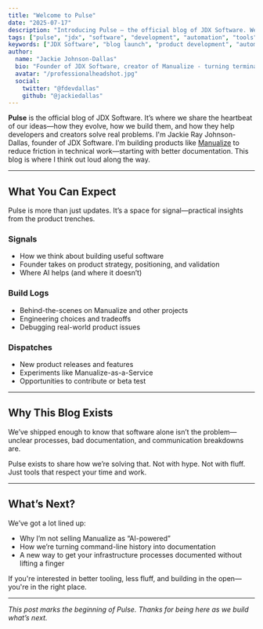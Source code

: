 ```yaml
---
title: "Welcome to Pulse"
date: "2025-07-17"
description: "Introducing Pulse — the official blog of JDX Software. We'll share product insights, lessons learned, and behind-the-scenes updates as we build better tools for real-world creators and developers."
tags: ["pulse", "jdx", "software", "development", "automation", "tools", "announcement"]
keywords: ["JDX Software", "blog launch", "product development", "automation", "developer tools", "founder blog"]
author:
  name: "Jackie Johnson-Dallas"
  bio: "Founder of JDX Software, creator of Manualize - turning terminal workflows into professional documentation"
  avatar: "/professionalheadshot.jpg"
  social:
    twitter: "@fdevdallas"
    github: "@jackiedallas"
---
```


**Pulse** is the official blog of JDX Software. It’s where we share the heartbeat of our ideas—how they evolve, how we build them, and how they help developers and creators solve real problems.
I'm Jackie Ray Johnson-Dallas, founder of JDX Software. I’m building products like [Manualize](https://manualize.app) to reduce friction in technical work—starting with better documentation. This blog is where I think out loud along the way.

---

## What You Can Expect

Pulse is more than just updates. It’s a space for signal—practical insights from the product trenches.

### Signals

* How we think about building useful software
* Founder takes on product strategy, positioning, and validation
* Where AI helps (and where it doesn’t)

### Build Logs

* Behind-the-scenes on Manualize and other projects
* Engineering choices and tradeoffs
* Debugging real-world product issues

### Dispatches

* New product releases and features
* Experiments like Manualize-as-a-Service
* Opportunities to contribute or beta test

---

## Why This Blog Exists

We’ve shipped enough to know that software alone isn’t the problem—unclear processes, bad documentation, and communication breakdowns are.

Pulse exists to share how we’re solving that. Not with hype. Not with fluff. Just tools that respect your time and work.

---

## What’s Next?

We’ve got a lot lined up:

* Why I’m not selling Manualize as “AI-powered”
* How we’re turning command-line history into documentation
* A new way to get your infrastructure processes documented without lifting a finger

If you're interested in better tooling, less fluff, and building in the open—you're in the right place.

---

*This post marks the beginning of Pulse. Thanks for being here as we build what’s next.*
